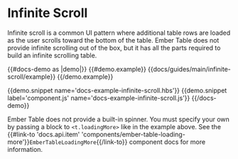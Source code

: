 # Infinite Scroll

Infinite scroll is a common UI pattern where additional table rows are loaded as the user scrolls toward the bottom of the table. Ember Table does not provide infinite scrolling out of the box, but it has all the parts required to build an infinite scrolling table.

{{#docs-demo as |demo|}}
  {{#demo.example}}
    {{docs/guides/main/infinite-scroll/example}}
  {{/demo.example}}

  {{demo.snippet name='docs-example-infinite-scroll.hbs'}}
  {{demo.snippet label='component.js' name='docs-example-infinite-scroll.js'}}
{{/docs-demo}}

Ember Table does not provide a built-in spinner. You must specify your own by passing a block to `<t.loadingMore>` like in the example above. See the {{#link-to 'docs.api.item' 'components/ember-table-loading-more'}}`EmberTableLoadingMore`{{/link-to}} component docs for more information.